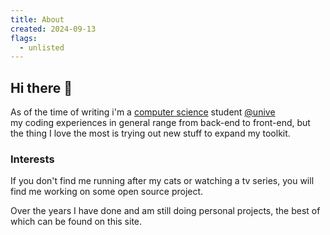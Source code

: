 ```yaml
---
title: About
created: 2024-09-13
flags:
  - unlisted
---
```


## Hi there 👋
As of the time of writing i'm a <u>computer science</u> student [@unive](https://www.unive.it/) <br>
my coding experiences in general range from back-end to front-end, but the thing I love the most is trying out new stuff to expand my toolkit.

### Interests
If you don't find me running after my cats or watching a tv series, you will find me working on some open source project.

Over the years I have done and am still doing personal projects, the best of which can be found on this site.